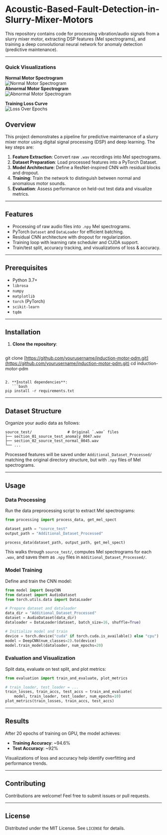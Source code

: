 # Acoustic-Based-Fault-Detection-in-Slurry-Mixer-Motors
This repository contains code for processing vibration/audio signals from a slurry mixer motor, extracting DSP features (Mel spectrograms), and training a deep convolutional neural network for anomaly detection (predictive maintenance).

---
### Quick Visualizations

**Normal Motor Spectrogram**                                    
![Normal Motor Spectrogram](Normal_Motor_Spectrogram.png)      
 **Abnormal Motor Spectrogram**  
  ![Abnormal Motor Spectrogram](Abnormal_Motor_Spectrogram.png)



**Training Loss Curve**  
![Loss Over Epochs](Loss_Curves.png)




## Overview

This project demonstrates a pipeline for predictive maintenance of a slurry mixer motor using digital signal processing (DSP) and deep learning. The key steps are:

1. **Feature Extraction**: Convert raw `.wav` recordings into Mel spectrograms.
2. **Dataset Preparation**: Load processed features into a PyTorch Dataset.
3. **Model Architecture**: Define a ResNet-inspired CNN with residual blocks and dropout.
4. **Training**: Train the network to distinguish between normal and anomalous motor sounds.
5. **Evaluation**: Assess performance on held-out test data and visualize metrics.

---

## Features

- Processing of raw audio files into `.npy` Mel spectrograms.
- PyTorch `Dataset` and `DataLoader` for efficient batching.
- Residual CNN architecture with dropout for regularization.
- Training loop with learning rate scheduler and CUDA support.
- Train/test split, accuracy tracking, and visualizations of loss & accuracy.

---

## Prerequisites

- Python 3.7+
- `librosa`
- `numpy`
- `matplotlib`
- `torch` (PyTorch)
- `scikit-learn`
- `tqdm`


---

## Installation

1. **Clone the repository**:
   ```bash
   ```

git clone [https://github.com/yourusername/induction-motor-pdm.git](https://github.com/yourusername/induction-motor-pdm.git) cd induction-motor-pdm

````

2. **Install dependencies**:
   ```bash
pip install -r requirements.txt
````

---

## Dataset Structure

Organize your audio data as follows:

```
source_test/                # Original `.wav` files
├── section_01_source_test_anomaly_0047.wav
├── section_02_source_test_normal_0045.wav
└── ...
```

Processed features will be saved under `Additional_Dataset_Processed/` matching the original directory structure, but with `.npy` files of Mel spectrograms.

---

## Usage

### Data Processing

Run the data preprocessing script to extract Mel spectrograms:

```python
from processing import process_data, get_mel_spect

dataset_path = "source_test"
output_path = "Additional_Dataset_Processed"

process_data(dataset_path, output_path, get_mel_spect)
```

This walks through `source_test/`, computes Mel spectrograms for each `.wav`, and saves them as `.npy` files in `Additional_Dataset_Processed/`.

### Model Training

Define and train the CNN model:

```python
from model import DeepCNN
from dataset import AudioDataset
from torch.utils.data import DataLoader

# Prepare dataset and dataloader
data_dir = "Additional_Dataset_Processed"
dataset = AudioDataset(data_dir)
dataloader = DataLoader(dataset, batch_size=16, shuffle=True)

# Initialize model and train
device = torch.device("cuda" if torch.cuda.is_available() else "cpu")
model = DeepCNN(num_classes=2).to(device)
model.train_model(dataloader, num_epochs=20)
```

### Evaluation and Visualization

Split data, evaluate on test split, and plot metrics:

```python
from evaluation import train_and_evaluate, plot_metrics

# train_loader, test_loader = ...
train_losses, train_accs, test_accs = train_and_evaluate(
    model, train_loader, test_loader, num_epochs=10)
plot_metrics(train_losses, train_accs, test_accs)
```

---


## Results

After 20 epochs of training on GPU, the model achieves:

- **Training Accuracy**: \~94.6%
- **Test Accuracy**: \~92%

Visualizations of loss and accuracy help identify overfitting and performance trends.

---

## Contributing

Contributions are welcome! Feel free to submit issues or pull requests.

---

## License

Distributed under the MIT License. See `LICENSE` for details.



